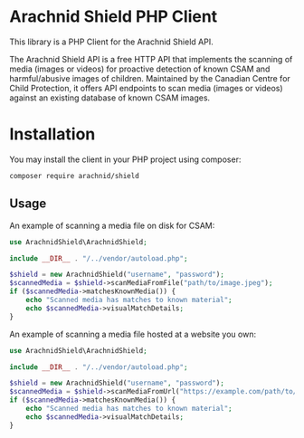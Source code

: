 # Arachnid Shield PHP Client

This library is a PHP Client for the Arachnid Shield API.

The Arachnid Shield API is a free HTTP API that implements the scanning
of media (images or videos) for proactive detection of known CSAM and harmful/abusive images of 
children. Maintained by the Canadian Centre for Child Protection, it offers API endpoints to scan 
media (images or videos) against an existing database of known CSAM images.

# Installation

You may install the client in your PHP project using composer:
```
composer require arachnid/shield
```

## Usage

An example of scanning a media file on disk for CSAM:

```php
use ArachnidShield\ArachnidShield;

include __DIR__ . "/../vendor/autoload.php";

$shield = new ArachnidShield("username", "password");
$scannedMedia = $shield->scanMediaFromFile("path/to/image.jpeg");
if ($scannedMedia->matchesKnownMedia()) {
    echo "Scanned media has matches to known material";
    echo $scannedMedia->visualMatchDetails;
}
```

An example of scanning a media file hosted at a website you own:

```php
use ArachnidShield\ArachnidShield;

include __DIR__ . "/../vendor/autoload.php";

$shield = new ArachnidShield("username", "password");
$scannedMedia = $shield->scanMediaFromUrl("https://example.com/path/to/image.jpeg");
if ($scannedMedia->matchesKnownMedia()) {
    echo "Scanned media has matches to known material";
    echo $scannedMedia->visualMatchDetails;
}
```
